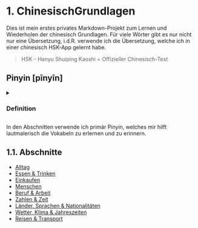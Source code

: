 # 1. ChinesischGrundlagen
Dies ist mein erstes privates Markdown-Projekt zum Lernen und Wiederholen der chinesisch Grundlagen.
Für viele Wörter gibt es nur nicht nur eine Übersetzung, i.d.R. verwende ich die Übersetzung, welche ich in einer chinesisch HSK-App gelernt habe.
> HSK - Hanyu Shuiping Kaoshi = Offizieller Chinesisch-Test 

## Pinyin [pīnyīn]
<details>
<summary>
  <h3>Definition</h3>
</summary>
  
>Hanyu Pinyin Fang’an (chinesisch 漢語拼音方案 / 汉语拼音方案, Pinyin Hànyǔ Pīnyīn Fāng’àn – „Programm zur Fixierung der Laute im Chinesischen“), meist nur kurz Pinyin (拼音), zur Abgrenzung von Tongyong Pinyin (通用拼音, Tōngyòng Pīnyīn) auch Hanyu Pinyin (漢語拼音 / 汉语拼音) genannt, ist die offizielle chinesische Romanisierung des Hochchinesischen in der Volksrepublik China. Diese von Zhou Youguang entwickelte phonetische Umschrift auf der Basis des lateinischen Alphabets wurde vom Staatsrat am 6. Februar 1956 offiziell beschlossen und Ende 1957 genehmigt.[1] Sie löste damit auf dem Festland die 1921 eingeführte nicht-lateinische Zhuyin-Umschrift (Bopomofo) ab.  
*Quelle: [Wikipedia - Pinyin](https://de.wikipedia.org/wiki/Pinyin)*  
  
</details>

In den Abschnitten verwende ich primär Pinyin, welches mir hilft lautmalerisch die Vokabeln zu erlernen und zu erinnern.

## 1.1. Abschnitte
- [Alltag](Grundlagen/Alltag.md)  
- [Essen & Trinken](Grundlagen/Essen%20&%20Trinken.md)  
- [Einkaufen](Grundlagen/Einkaufen.md)  
- [Menschen](Grundlagen/Menschen.md)  
- [Beruf & Arbeit](Grundlagen/Berufe%20&%20Arbeit.md)  
- [Zahlen & Zeit](Grundlagen/Zahlen%20&%20Zeit.md)  
- [Länder, Sprachen & Nationalitäten](Grundlagen/Länder,%20Sprachen%20&%20Nationalitäten.md)  
- [Wetter, Klima & Jahreszeiten](Grundlagen/Wetter,%20Klima%20&%20Jahreszeiten.md)  
- [Reisen & Transport](Grundlagen/Reisen%20&%20Transport.md)  
